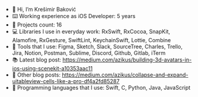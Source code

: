 - 👋 Hi, I’m Krešimir Baković
- ⌨️ Working experience as iOS Developer: 5 years
- 💼 Projects count: 16
- 💻 Libraries I use in everyday work: RxSwift, RxCocoa, SnapKit, Alamofire, RxGesture, SwiftLint, KeychainSwift, Lottie, Combine
- 📱 Tools that I use: Figma, Sketch, Slack, SourceTree, Charles, Trello, Jira, Notion, Postman, Sublime, Discord, Github, Gitlab, iTerm
- 📚 Latest blog post: https://medium.com/azikus/building-3d-avatars-in-ios-using-scenekit-a10353aac11
- 📄 Other blog posts: https://medium.com/azikus/collapse-and-expand-uitableview-cells-like-a-pro-df4a2fd85287
- 🧮 Programming languages that I use: Swift, C, Python, Java, JavaScript
